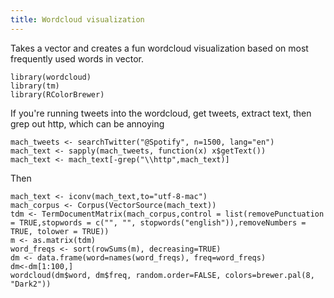 ```yaml
---
title: Wordcloud visualization 
---
```


Takes a vector and creates a fun wordcloud visualization based on most frequently used words in vector.

	library(wordcloud)
	library(tm)
	library(RColorBrewer)

If you're running tweets into the wordcloud, get tweets, extract text, then grep out http, which can be annoying
	
	mach_tweets <- searchTwitter("@Spotify", n=1500, lang="en")
	mach_text <- sapply(mach_tweets, function(x) x$getText())
	mach_text <- mach_text[-grep("\\http",mach_text)]

Then

	mach_text <- iconv(mach_text,to="utf-8-mac")
	mach_corpus <- Corpus(VectorSource(mach_text))
	tdm <- TermDocumentMatrix(mach_corpus,control = list(removePunctuation = TRUE,stopwords = c("", "", stopwords("english")),removeNumbers = TRUE, tolower = TRUE))
	m <- as.matrix(tdm)
	word_freqs <- sort(rowSums(m), decreasing=TRUE) 
	dm <- data.frame(word=names(word_freqs), freq=word_freqs)
	dm<-dm[1:100,]
	wordcloud(dm$word, dm$freq, random.order=FALSE, colors=brewer.pal(8, "Dark2"))